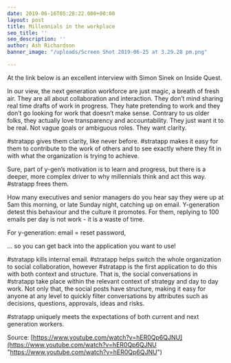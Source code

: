 ```yaml
---
date: 2019-06-16T05:28:22.000+00:00
layout: post
title: Millennials in the workplace
seo_title: ''
seo_description: ''
author: Ash Richardson
banner_image: "/uploads/Screen Shot 2019-06-25 at 3.29.28 pm.png"

---
```

At the link below is an excellent interview with Simon Sinek on Inside Quest.

In our view, the next generation workforce are just magic, a breath of fresh air. They are all about collaboration and interaction. They don’t mind sharing real time drafts of work in progress. They hate pretending to work and they don’t go looking for work that doesn’t make sense. Contrary to us older folks, they actually love transparency and accountability. They just want it to be real. Not vague goals or ambiguous roles. They want clarity.

\#stratapp gives them clarity, like never before. #stratapp makes it easy for them to contribute to the work of others and to see exactly where they fit in with what the organization is trying to achieve.

Sure, part of y-gen’s motivation is to learn and progress, but there is a deeper, more complex driver to why millennials think and act this way. #stratapp frees them.

How many executives and senior managers do you hear say they were up at 5am this morning, or late Sunday night, catching up on email. Y-generation detest this behaviour and the culture it promotes. For them, replying to 100 emails per day is not work - it is a waste of time.

For y-generation: email = reset password,

… so you can get back into the application you want to use!

\#stratapp kills internal email. #stratapp helps switch the whole organization to social collaboration, however #stratapp is the first application to do this with both context and structure. That is, the social conversations in #stratapp take place within the relevant context of strategy and day to day work. Not only that, the social posts have structure, making it easy for anyone at any level to quickly filter conversations by attributes such as decisions, questions, approvals, ideas and risks.

\#stratapp uniquely meets the expectations of both current and next generation workers.

Source: [https://www.youtube.com/watch?v=hER0Qp6QJNU](https://www.youtube.com/watch?v=hER0Qp6QJNU "https://www.youtube.com/watch?v=hER0Qp6QJNU")